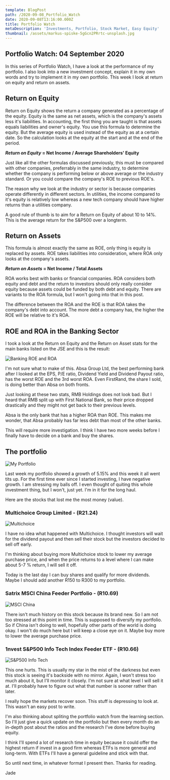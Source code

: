 ```yaml
---
template: BlogPost
path: /2020-09-08_Portfolio_Watch
date: 2020-09-08T13:16:00.000Z
title: Portfolio Watch
metaDescription: 'Investments, Portfolio, Stock Market, Easy Equity'
thumbnail: /assets/markus-spiske-5gGcn2PRrtc-unsplash.jpg
---
```

## Portfolio Watch: 04 September 2020

In this series of Portfolio Watch, I have a look at the performance of my portfolio. I also look into a new investment concept, explain it in my own words and try to implement it in my own portfolio. This week I look at return on equity and return on assets.

## Return on Equity

Return on Equity shows the return a company generated as a percentage of the equity. Equity is the same as net assets, which is the company's assets less it's liabilities. In accounting, the first thing you are taught is that assets equals liabilities and owner's equity. You use this formula to determine the equity. But the average equity is used instead of the equity as at a certain date. So the calculation looks at the equity at the start and at the end of the period.

***Return on Equity* = Net Income / Average Shareholders' Equity**

Just like all the other formulas discussed previously, this must be compared with other companies, preferrably in the same industry, to determine whether the company is performing below or above average or the industry standard. Or you could compare the company's ROE to previous ROE's.

The reason why we look at the industry or sector is because companies operate differently in different sectors. In utilities, the income compared to it's equity is relatively low whereas a new tech company should have higher returns than a utilities company.

A good rule of thumb is to aim for a Return on Equity of about 10 to 14%. This is the average return for the S&P500 over a longterm. 

## Return on Assets

This formula is almost exactly the same as ROE, only thing is equity is replaced by assets. ROE takes liabilities into consideration, where ROA only looks at the company's assets. 

***Return on Assets* = Net Income / Total Assets**

ROA works best with banks or financial companies. ROA considers both equity and debt and the return to investors should only really consider equity because assets could be funded by both debt and equity. There are variants to the ROA formula, but I won't going into that in this post.

The difference between the ROA and the ROE is that ROA takes the company's debt into account. The more debt a company has, the higher the ROE will be relative to it's ROA. 

## ROE and ROA in the Banking Sector

I took a look at the Return on Equity and the Return on Asset stats for the main banks listed on the JSE and this is the result:

![Banking ROE and ROA](/assets/2020-09-08%20ROE%20and%20ROA%20in%20Banking.jpg "Banking ROE and ROA")

I'm not sure what to make of this. Absa Group Ltd, the best performing bank after I looked at the EPS, P/E ratio, Dividend Yield and Dividend Payout ratio, has the worst ROE and the 3rd worst ROA. Even FirstRand, the share I sold, is doing better than Absa on both fronts. 

Just looking at these two stats, RMB Holdings does not look bad. But I heard that RMB split up with First National Bank, so their price dropped drastically and they might not get back to their previous levels. 

Absa is the only bank that has a higher ROA than ROE. This makes me wonder, that Absa probably has far less debt than most of the other banks. 

This will require more investigation. I think I have two more weeks before I finally have to decide on a bank and buy the shares. 

## The portfolio

![My Portfolio](/assets/2020-09-08%20Portfolio.jpg "My Portfolio")

Last week my portfolio showed a growth of 5.15% and this week it all went tits up. For the first time ever since I started investing, I have negative growth. I am stressing my balls off. I even thought of quiting this whole investment thing, but I won't, just yet. I'm in it for the long haul.

Here are the stocks that lost me the most money (value).

### Multichoice Group Limited - (R21.24)

![Multichoice](/assets/2020-09-08%20Multichoice.jpg "Multichoice")

I have no idea what happened with Multichoice. I thought investors will wait for the dividend payout and then sell their stock but the investors decided to sell off early. 

I'm thinking about buying more Multichoice stock to lower my average purchase price, and when the price returns to a level where I can make about 5-7 % return, I will sell it off.

Today is the last day I can buy shares and qualify for more dividends. Maybe I should add another R150 to R300 to my portfolio.

### Satrix MSCI China Feeder Portfolio - (R10.69)

![MSCI China](/assets/2020-09-08%20MSCI%20China.jpg "Satrix MSCI China")

There isn't much history on this stock because its brand new. So I am not too stressed at this point in time. This is supposed to diversify my portfolio. So if China isn't doing to well, hopefully other parts of the world is doing okay. I won't do much here but I will keep a close eye on it. Maybe buy more to lower the average purchase price. 

### 1nvest S&P500 Info Tech Index Feeder ETF - (R10.66)

![S&P500 Info Tech](/assets/2020-09-08%20Info%20Tech%20China.jpg "Info Tech")

This one hurts. This is usually my star in the mist of the darkness but even this stock is seeing it's backside with no mirror. Again, I won't stress too much about it, but I'll monitor it closely. I'm not sure at what level I will sell it at. I'll probably have to figure out what that number is sooner rather than later. 

I really hope the markets recover soon. This stuff is depressing to look at. This wasn't an easy post to write. 

I'm also thinking about spliting the portfolio watch from the learning section. So I'll just give a quick update on the portfolio but then every month do an in-depth post about the ratios and the research I've done before buying equity. 

I think I'll spend a lot of research time in equity because it could offer the highest return if invest in a good firm whereas ETFs is more general and long-term. With ETFs I'll have a general guideline and stick with that.

So until next time, in whatever format I present then. Thanks for reading. 

Jade